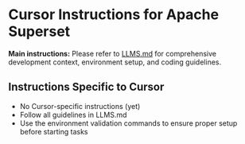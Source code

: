 # Cursor Instructions for Apache Superset

**Main instructions:** Please refer to [LLMS.md](LLMS.md) for comprehensive development context, environment setup, and coding guidelines.

## Instructions Specific to Cursor

- No Cursor-specific instructions (yet)
- Follow all guidelines in LLMS.md
- Use the environment validation commands to ensure proper setup before starting tasks
